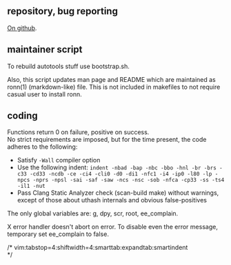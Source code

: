
repository, bug reporting
-------------------------

[On github](https://github.com/sagb/alttab).

maintainer script
-----------------

To rebuild autotools stuff use bootstrap.sh.

Also, this script updates man page and README which are maintained 
as ronn(1) (markdown-like) file.
This is not included in makefiles to not require casual user 
to install ronn.

coding
------

Functions return 0 on failure, positive on success.  
No strict requirements are imposed, but for the time present, the code
adheres to the following:

* Satisfy `-Wall` compiler option
* Use the following indent: `indent -nbad -bap -nbc -bbo -hnl -br -brs -c33 -cd33 -ncdb -ce -ci4 -cli0 -d0 -di1 -nfc1 -i4 -ip0 -l80 -lp -npcs -nprs -npsl -sai -saf -saw -ncs -nsc -sob -nfca -cp33 -ss -ts4 -il1 -nut`
* Pass Clang Static Analyzer check (scan-build make) without warnings, except of those about uthash internals and obvious false-positives

The only global variables are: g, dpy, scr, root, ee\_complain.

X error handler doesn't abort on error. To disable even the error message,
temporary set ee\_complain to false.

/* vim:tabstop=4:shiftwidth=4:smarttab:expandtab:smartindent  
*/

